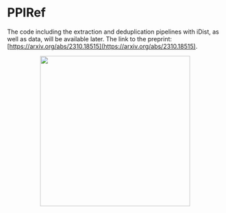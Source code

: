 # PPIRef
The code including the extraction and deduplication pipelines with iDist, as well as data, will be available later. The link to the preprint: [https://arxiv.org/abs/2310.18515](https://arxiv.org/abs/2310.18515).

<p align="center">
  <img width="350" src="https://github.com/anton-bushuiev/PPIRef/assets/67932762/f5d12ffb-8d1b-40b8-bab1-23d33a091f05"/>
</p>
